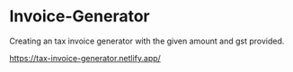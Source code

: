 # Invoice-Generator
Creating an tax invoice generator with the given amount and gst provided.

https://tax-invoice-generator.netlify.app/
